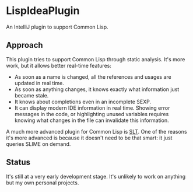# LispIdeaPlugin

An IntelliJ plugin to support Common Lisp.

## Approach

This plugin tries to support Common Lisp through static analysis. It's more work, but it allows better real-time features:
* As soon as a name is changed, all the references and usages are updated in real time.
* As soon as anything changes, it knows exactly what information just became stale.
* It knows about completions even in an incomplete SEXP.
* It can display modern IDE information in real time. Showing error messages in the code, or highlighting unused variables requires knowing what changes in the file can invalidate this information.

A much more advanced plugin for Common Lisp is [SLT](https://github.com/Enerccio/SLT). One of the reasons it's more advanced is because it doesn't need to be that smart: it just queries SLIME on demand.

## Status

It's still at a very early development stage. It's unlikely to work on anything but my own personal projects.
